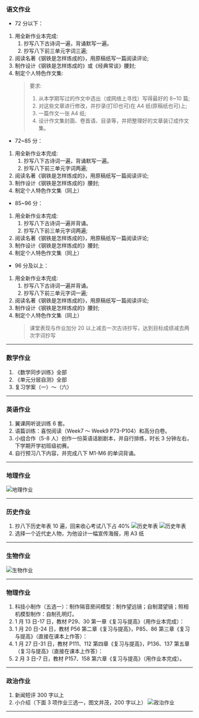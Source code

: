 ### 语文作业

- 72 分以下：

1. 用全新作业本完成:
   1. 抄写八下古诗词一遍，背诵默写一遍。
   2. 抄写八下前三单元字词三遍;
2. 阅读名著《钢铁是怎样炼成的》，用原稿纸写一篇阅读评论;
3. 制作设计《钢铁是怎样炼成的》或《经典常谈》腰封;
4. 制定个人特色作文集:
   > 要求:
   >
   > 1. 从本学期写过的作文中选出（或网络上寻找）写得最好的 8~10 篇;
   > 2. 对这些文章进行修改，并抄录(打印也可)在 A4 纸(原稿纸也可)上;
   > 3. 一篇作文一张 A4 纸;
   > 4. 设计作文集封面、卷首语、目录等，并把整理好的文章装订成作文集。

- 72~85 分：

1. 用全新作业本完成:
   1. 抄写八下古诗词一遍，背诵默写一遍。
   2. 抄写八下前三单元字词两遍;
2. 阅读名著《钢铁是怎样炼成的》，用原稿纸写一篇阅读评论;
3. 制作设计《钢铁是怎样炼成的》腰封;
4. 制定个人特色作文集（同上）

- 85~96 分：

1. 用全新作业本完成:
   1. 抄写八下古诗词一遍并背诵。
   2. 抄写八下前三单元字词两遍;
2. 阅读名著《钢铁是怎样炼成的》，用原稿纸写一篇阅读评论;
3. 制作设计《钢铁是怎样炼成的》腰封;
4. 制定个人特色作文集（同上）

- 96 分及以上：

1. 用全新作业本完成:
   1. 抄写八下古诗词一遍并背诵。
   2. 抄写八下前三单元字词一遍;
2. 阅读名著《钢铁是怎样炼成的》，用原稿纸写一篇阅读评论;
3. 制作设计《钢铁是怎样炼成的》腰封;
4. 制定个人特色作文集（同上）
   > 课堂表现与作业加分 20 以上减去一次古诗抄写，达到目标成绩减去两次字词抄写

---

### 数学作业

1. 《数学同步训练》全部
2. 《单元分层自测》全部
3. 复习学案（一）～（六）

---

### 英语作业

1. 翼课网听说训练 6 套。
2. 语篇训练：喜悦阅读（Week7 ～ Week9 P73-P104）和高分白卷。
3. 小组合作（5-8 人）创作一份英语话剧剧本，并自行排练，时长 3 分钟左右，下学期开学初班级初赛。
4. 自行预习八下内容，并完成八下 M1-M6 的单词背诵。

---

### 地理作业

![地理作业](/hw_G8S1/_images/19g.jpg)

---

### 历史作业

1. 抄八下历史年表 10 遍，回来收心考试八下占 40%
   ![历史年表](/hw_G8S1/_images/19h1.jpg ":size=10%")
   ![历史年表](/hw_G8S1/_images/19h2.jpg ":size=10%")
2. 选择一个近代史人物，为他设计一幅宣传海报，用 A3 纸

---

### 生物作业

![生物作业](/hw_G8S1/_images/19b.jpg)

---

### 物理作业

1. 科技小制作（五选一）：制作隔音房间模型：制作望远镜；自制潜望镜；照相机模型制作：自制孔明灯。
2. 1 月 13 日-17 日，教材 P29、30 第一章《复习与提高》（用作业本完成）：
3. 1 月 20 日-24 日，教材 P56 第二章《复习与提高》，P85、86 第三章《复习与提高》（直接在课本上作答）：
4. 1 月 27 日-31 日，教材 P111、112 第四章《复习与提高》，P136、137 第五章（复习与提高》（直接在课本上作答）：
5. 2 月 3 日-7 日，教材 P157、158 第六章《复习与提高》（用作业本完成）。

---

### 政治作业

1. 新闻短评 300 字以上
2. 小介绍（下面 3 项作业三选一，图文并茂，200 字以上）
   ![政治作业](/hw_G8S1/_images/19p.jpg)

---
